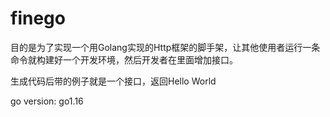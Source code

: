 # finego

目的是为了实现一个用Golang实现的Http框架的脚手架，让其他使用者运行一条命令就构建好一个开发环境，然后开发者在里面增加接口。

生成代码后带的例子就是一个接口，返回Hello World


go version: go1.16
